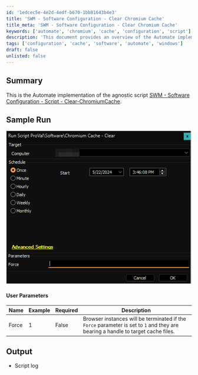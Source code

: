 ```yaml
---
id: '1edcec5e-4e2d-4edf-b670-1bb81643b4e3'
title: 'SWM - Software Configuration - Clear Chromium Cache'
title_meta: 'SWM - Software Configuration - Clear Chromium Cache'
keywords: ['automate', 'chromium', 'cache', 'configuration', 'script']
description: 'This document provides an overview of the Automate implementation of the agnostic script for clearing the Chromium cache. It includes user parameters, sample run images, and output details for effective software configuration management.'
tags: ['configuration', 'cache', 'software', 'automate', 'windows']
draft: false
unlisted: false
---
```

## Summary

This is the Automate implementation of the agnostic script [SWM - Software Configuration - Script - Clear-ChromiumCache](https://proval.itglue.com/DOC-5078775-10371996).

## Sample Run

![Sample Run](../../../static/img/Chromium-Caches---Clear/image_1.png)

#### User Parameters

| Name   | Example | Required | Description                                                                                                                                                     |
|--------|---------|----------|-----------------------------------------------------------------------------------------------------------------------------------------------------------------|
| Force  | 1       | False    | Browser instances will be terminated if the `Force` parameter is set to `1` and they are bearing a handle to target cache files.                             |

## Output

- Script log






